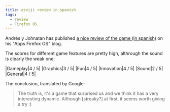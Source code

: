 ```yaml
---
title: esviji review in spanish
tags:
  - review
  - Firefox OS
---
```


Andrés y Johnatan has published [a nice review of the game (in spanish)](http://appsfirefoxos.blogspot.fr/2013/11/review-esviji.html) on his "Apps Firefox OS" blog.

The scores for different game features are pretty high, althrough the sound is clearly the weak one:

|Gameplay|4 / 5|
|Graphics|3 / 5|
|Fun|4 / 5|
|Innovation|4 / 5|
|Sound|2 / 5|
|General|4 / 5|

The conclusion, translated by Google:

> The truth is, it's a game that surprised us and we think it has a very interesting dynamic. Although [streaky?] at first, it seems worth giving a try :)
